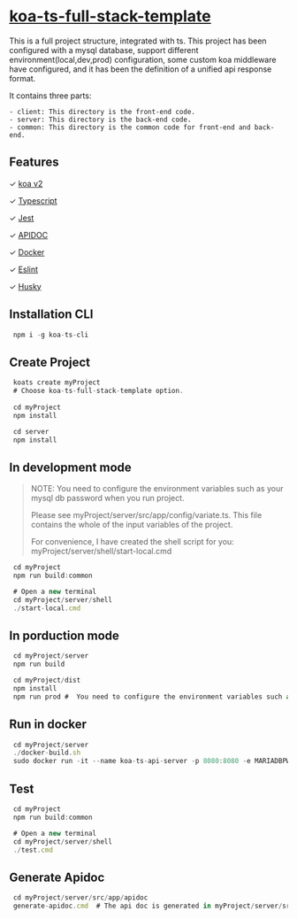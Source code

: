 # [koa-ts-full-stack-template](https://github.com/SimpleCodeCX/koa-ts-full-stack-template)
This is a full project structure, integrated with ts. This project has been configured with a mysql database, support different environment(local,dev,prod) configuration, some custom koa middleware have configured, and it has been the definition of a unified api response format.

It contains three parts: 

    - client: This directory is the front-end code.
    - server: This directory is the back-end code.
    - common: This directory is the common code for front-end and back-end.

## Features

✓ [koa v2](https://github.com/koajs/koa)

✓ [Typescript](https://github.com/koajs/koa)

✓ [Jest](https://github.com/facebook/jest)

✓ [APIDOC](https://apidocjs.com/)

✓ [Docker](https://www.docker.com/)

✓ [Eslint](https://github.com/eslint/eslint)

✓ [Husky](https://github.com/typicode/husky)

## Installation CLI

```javascript
 npm i -g koa-ts-cli
```

## Create Project

```javascript
 koats create myProject
 # Choose koa-ts-full-stack-template option.
 
 cd myProject
 npm install

 cd server
 npm install
```

## In development mode

> NOTE: You need to configure the environment variables such as your mysql db password when you run project.
>
> Please see myProject/server/src/app/config/variate.ts. This file contains the whole of the input variables of the project.
>
> For convenience, I have created the shell script for you: myProject/server/shell/start-local.cmd

```javascript
 cd myProject
 npm run build:common

 # Open a new terminal
 cd myProject/server/shell
 ./start-local.cmd
```

## In porduction mode

```javascript
 cd myProject/server
 npm run build

 cd myProject/dist
 npm install
 npm run prod #  You need to configure the environment variables such as your mysql db password.
```

## Run in docker

```javascript
 cd myProject/server
 ./docker-build.sh
 sudo docker run -it --name koa-ts-api-server -p 8080:8080 -e MARIADBPWD=xxxxxx koa-ts-api-server # MARIADBPWD is mysql db password
```

## Test

```javascript
 cd myProject
 npm run build:common

 # Open a new terminal
 cd myProject/server/shell
 ./test.cmd
```

## Generate Apidoc

```javascript
 cd myProject/server/src/app/apidoc
 generate-apidoc.cmd  # The api doc is generated in myProject/server/src/app/apidoc/dist
```

